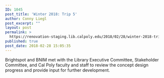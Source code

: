 ```yaml
---
ID: 1045
post_title: 'Winter 2018: Trip 5'
author: Conny Liegl
post_excerpt: ""
layout: post
permalink: >
  https://renovation-staging.lib.calpoly.edu/2018/02/28/winter-2018-trip-5/
published: true
post_date: 2018-02-28 15:05:35
---
```

Brightspot and BNIM met with the Library Executive Committee, Stakeholder Committee, and Cal Poly faculty and staff to review the concept design progress and provide input for further development.